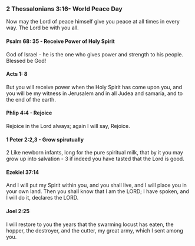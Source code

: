  ###  2 Thessalonians 3:16- World Peace Day
 
 Now may the Lord of peace himself give you peace at all times in every way. The Lord be with you all. 
 
 #### Psalm 68: 35 - Receive Power of Holy Spirit
 
 God of Israel - he is the one who gives power and strength to his people. Blessed be God!
 
 #### Acts 1: 8
 But you will receive power when the Holy Spirit has come upon you, and you will be my witness in Jerusalem and in all Judea and samaria, and to the end of the earth.
 
 #### Phlip 4:4 - Rejoice
 Rejoice in the Lord always; again I will say, Rejoice.
 
 #### 1 Peter 2:2,3 - Grow spirutually 
 
 2 Like newborn infants, long for the pure spiritual milk, that by it you may grow up into salvation - 3 if indeed you have tasted that the Lord is good.
 
 #### Ezekiel 37:14
 And I will put my Spirit within you, and you shall live, and I will place you in your own land. Then you shall know that I am the LORD; I have spoken, and I will do it, declares the LORD.
 
 #### Joel 2:25
 
 I will restore to you the years that the swarming locust has eaten, the hopper, the destroyer, and the cutter, my great army, which I sent among you.
 
 
